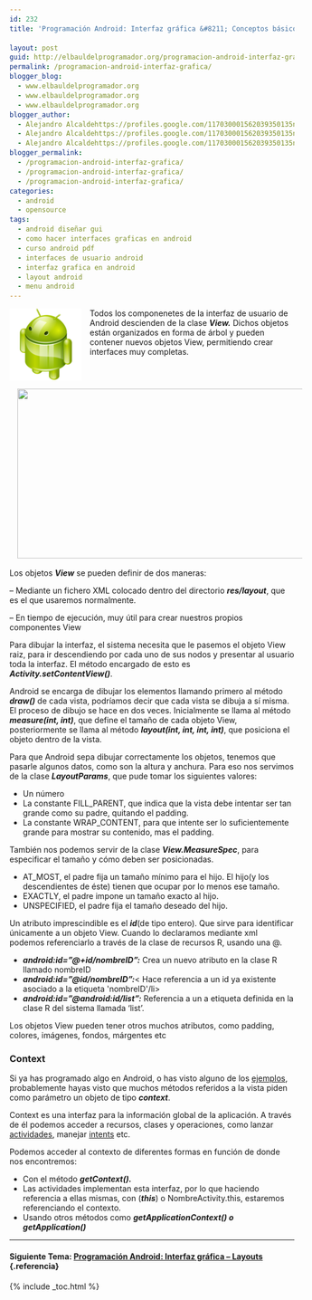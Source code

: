 ```yaml
---
id: 232
title: 'Programación Android: Interfaz gráfica &#8211; Conceptos básicos'

layout: post
guid: http://elbauldelprogramador.org/programacion-android-interfaz-grafica-conceptos-basicos/
permalink: /programacion-android-interfaz-grafica/
blogger_blog:
  - www.elbauldelprogramador.org
  - www.elbauldelprogramador.org
  - www.elbauldelprogramador.org
blogger_author:
  - Alejandro Alcaldehttps://profiles.google.com/117030001562039350135noreply@blogger.com
  - Alejandro Alcaldehttps://profiles.google.com/117030001562039350135noreply@blogger.com
  - Alejandro Alcaldehttps://profiles.google.com/117030001562039350135noreply@blogger.com
blogger_permalink:
  - /programacion-android-interfaz-grafica/
  - /programacion-android-interfaz-grafica/
  - /programacion-android-interfaz-grafica/
categories:
  - android
  - opensource
tags:
  - android diseñar gui
  - como hacer interfaces graficas en android
  - curso android pdf
  - interfaces de usuario android
  - interfaz grafica en android
  - layout android
  - menu android
---
```

<img border="0" src="/images/2013/07/iconoAndroid.png" style="clear:left; float:left;margin-right:1em; margin-bottom:1em" />

Todos los componenetes de la interfaz de usuario de Android descienden de la clase ***View.*** Dichos objetos están organizados en forma de árbol y pueden contener nuevos objetos View, permitiendo crear interfaces muy completas.


<!--more-->

<div class="separator" style="clear: both; text-align: center;">
  <a href="http://3.bp.blogspot.com/-qMw4Dx_mS0U/TgDfg6rdMCI/AAAAAAAAApU/Pl9tUQckM5g/s1600/layoutparams.png" imageanchor="1" style="margin-left:1em; margin-right:1em"><img border="0" height="300" width="514" src="http://3.bp.blogspot.com/-qMw4Dx_mS0U/TgDfg6rdMCI/AAAAAAAAApU/Pl9tUQckM5g/s1600/layoutparams.png" /></a>
</div>

Los objetos ***View*** se pueden definir de dos maneras:

&#8211; Mediante un fichero XML colocado dentro del directorio ***res/layout***, que es el que usaremos normalmente.

&#8211; En tiempo de ejecución, muy útil para crear nuestros propios componentes View

Para dibujar la interfaz, el sistema necesita que le pasemos el objeto View raiz, para ir descendiendo por cada uno de sus nodos y presentar al usuario toda la interfaz. El método encargado de esto es ***Activity.setContentView()***.

Android se encarga de dibujar los elementos llamando primero al método ***draw()*** de cada vista, podríamos decir que cada vista se dibuja a sí misma. El proceso de dibujo se hace en dos veces. Inicialmente se llama al método ***measure(int, int)***, que define el tamaño de cada objeto View, posteriormente se llama al método ***layout(int, int, int, int)***, que posiciona el objeto dentro de la vista.

Para que Android sepa dibujar correctamente los objetos, tenemos que pasarle algunos datos, como son la altura y anchura. Para eso nos servimos de la clase ***LayoutParams***, que pude tomar los siguientes valores:

  * Un número
  * La constante FILL_PARENT, que indica que la vista debe intentar ser tan grande como su padre, quitando el padding.
  * La constante WRAP_CONTENT, para que intente ser lo suficientemente grande para mostrar su contenido, mas el padding.

También nos podemos servir de la clase ***View.MeasureSpec***, para especificar el tamaño y cómo deben ser posicionadas.

  * AT_MOST, el padre fija un tamaño mínimo para el hijo. El hijo(y los descendientes de éste) tienen que ocupar por lo menos ese tamaño.
  * EXACTLY, el padre impone un tamaño exacto al hijo.
  * UNSPECIFIED, el padre fija el tamaño deseado del hijo.

Un atributo imprescindible es el ***id***(de tipo entero). Que sirve para identificar únicamente a un objeto View. Cuando lo declaramos mediante xml podemos referenciarlo a través de la clase de recursos R, usando una @.

  * ***android:id=&#8221;@+id/nombreID&#8221;:*** Crea un nuevo atributo en la clase R llamado nombreID
  * ***android:id=&#8221;@id/nombreID&#8221;:***< Hace referencia a un id ya existente asociado a la etiqueta 'nombreID'/li>
  * ***android:id=&#8221;@android:id/list&#8221;:*** Referencia a un a etiqueta definida en la clase R del sistema llamada &#8216;list&#8217;.

Los objetos View pueden tener otros muchos atributos, como padding, colores, imágenes, fondos, márgentes etc

### Context

Si ya has programado algo en Android, o has visto alguno de los [ejemplos][1], probablemente hayas visto que muchos métodos referidos a la vista piden como parámetro un objeto de tipo ***context***.

Context es una interfaz para la información global de la aplicación. A través de él podemos acceder a recursos, clases y operaciones, como lanzar [actividades][1], manejar [intents][2] etc.

Podemos acceder al contexto de diferentes formas en función de donde nos encontremos:

  * Con el método ***getContext().***
  * Las actividades implementan esta interfaz, por lo que haciendo referencia a ellas mismas, con (***this***) o NombreActivity.this, estaremos referenciando el contexto.
  * Usando otros métodos como ***getApplicationContext() o getApplication()***

* * *

#### Siguiente Tema: [Programación Android: Interfaz gráfica &#8211; Layouts][3] {.referencia}

 [1]: /programacion-android-trabajar-con/
 [2]: /fundamentos-programacion-android_16/
 [3]: /programacion-android-interfaz-grafica_23/


{% include _toc.html %}
